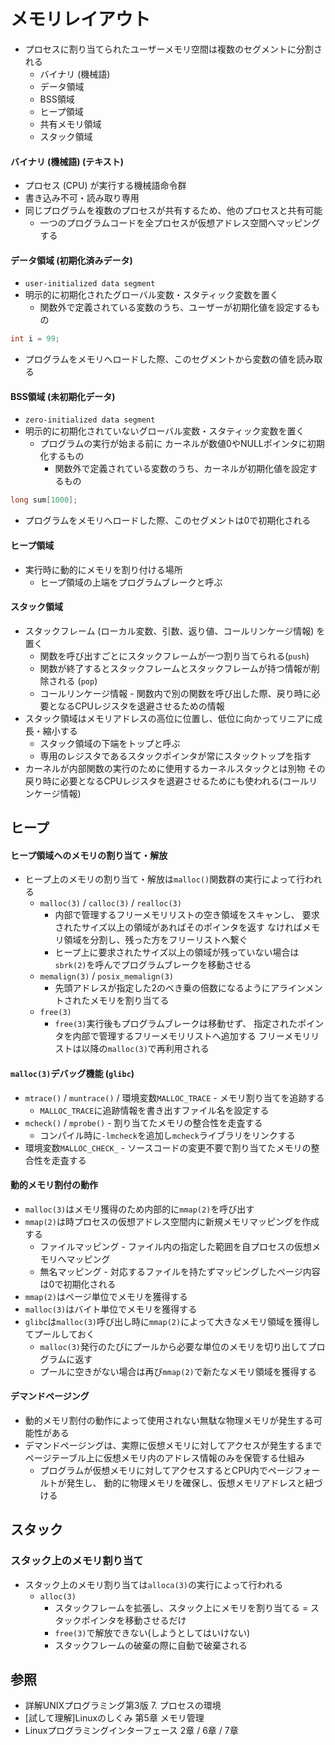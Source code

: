 # メモリレイアウト
- プロセスに割り当てられたユーザーメモリ空間は複数のセグメントに分割される
  - バイナリ (機械語)
  - データ領域
  - BSS領域
  - ヒープ領域
  - 共有メモリ領域
  - スタック領域

#### バイナリ (機械語) (テキスト)
- プロセス (CPU) が実行する機械語命令群
- 書き込み不可・読み取り専用
- 同じプログラムを複数のプロセスが共有するため、他のプロセスと共有可能
  - 一つのプログラムコードを全プロセスが仮想アドレス空間へマッピングする

#### データ領域 (初期化済みデータ)
- `user-initialized data segment`
- 明示的に初期化されたグローバル変数・スタティック変数を置く
  - 関数外で定義されている変数のうち、ユーザーが初期化値を設定するもの

```c
int i = 99;
```

- プログラムをメモリへロードした際、このセグメントから変数の値を読み取る

#### BSS領域 (未初期化データ)
- `zero-initialized data segment`
- 明示的に初期化されていないグローバル変数・スタティック変数を置く
  - プログラムの実行が始まる前に
    カーネルが数値0やNULLポインタに初期化するもの
    - 関数外で定義されている変数のうち、カーネルが初期化値を設定するもの

```c
long sum[1000];
```

- プログラムをメモリへロードした際、このセグメントは0で初期化される

#### ヒープ領域
- 実行時に動的にメモリを割り付ける場所
  - ヒープ領域の上端をプログラムブレークと呼ぶ

#### スタック領域
- スタックフレーム (ローカル変数、引数、返り値、コールリンケージ情報) を置く
  - 関数を呼び出すごとにスタックフレームが一つ割り当てられる(`push`)
  - 関数が終了するとスタックフレームとスタックフレームが持つ情報が削除される (`pop`)
  - コールリンケージ情報 - 関数内で別の関数を呼び出した際、戻り時に必要となるCPUレジスタを退避させるための情報
- スタック領域はメモリアドレスの高位に位置し、低位に向かってリニアに成長・縮小する
  - スタック領域の下端をトップと呼ぶ
  - 専用のレジスタであるスタックポインタが常にスタックトップを指す
- カーネルが内部関数の実行のために使用するカーネルスタックとは別物
  その戻り時に必要となるCPUレジスタを退避させるためにも使われる(コールリンケージ情報)

## ヒープ
#### ヒープ領域へのメモリの割り当て・解放
- ヒープ上のメモリの割り当て・解放は`malloc()`関数群の実行によって行われる
  - `malloc(3)` / `calloc(3)` / `realloc(3)`
    - 内部で管理するフリーメモリリストの空き領域をスキャンし、
      要求されたサイズ以上の領域があればそのポインタを返す
      なければメモリ領域を分割し、残った方をフリーリストへ繋ぐ
    - ヒープ上に要求されたサイズ以上の領域が残っていない場合は
      `sbrk(2)`を呼んでプログラムブレークを移動させる
  - `memalign(3)` / `posix_memalign(3)`
    - 先頭アドレスが指定した2のべき乗の倍数になるようにアラインメントされたメモリを割り当てる
  - `free(3)`
    - `free(3)`実行後もプログラムブレークは移動せず、
      指定されたポインタを内部で管理するフリーメモリリストへ追加する
      フリーメモリリストは以降の`malloc(3)`で再利用される

#### `malloc(3)`デバッグ機能 (`glibc`)
- `mtrace()` / `muntrace()` / 環境変数`MALLOC_TRACE` - メモリ割り当てを追跡する
  - `MALLOC_TRACE`に追跡情報を書き出すファイル名を設定する
- `mcheck()` / `mprobe()` - 割り当てたメモリの整合性を走査する
  - コンパイル時に`-lmcheck`を追加し`mcheck`ライブラリをリンクする
- 環境変数`MALLOC_CHECK_` - ソースコードの変更不要で割り当てたメモリの整合性を走査する

#### 動的メモリ割付の動作
- `malloc(3)`はメモリ獲得のため内部的に`mmap(2)`を呼び出す
- `mmap(2)`は時プロセスの仮想アドレス空間内に新規メモリマッピングを作成する
  - ファイルマッピング - ファイル内の指定した範囲を自プロセスの仮想メモリへマッピング
  - 無名マッピング - 対応するファイルを持たずマッピングしたページ内容は0で初期化される
- `mmap(2)`はページ単位でメモリを獲得する
- `malloc(3)`はバイト単位でメモリを獲得する
- `glibc`は`malloc(3)`呼び出し時に`mmap(2)`によって大きなメモリ領域を獲得してプールしておく
  - `malloc(3)`発行のたびにプールから必要な単位のメモリを切り出してプログラムに返す
  - プールに空きがない場合は再び`mmap(2)`で新たなメモリ領域を獲得する

#### デマンドページング
- 動的メモリ割付の動作によって使用されない無駄な物理メモリが発生する可能性がある
- デマンドページングは、実際に仮想メモリに対してアクセスが発生するまで
  ページテーブル上に仮想メモリ内のアドレス情報のみを保管する仕組み
  - プログラムが仮想メモリに対してアクセスするとCPU内でページフォールトが発生し、
    動的に物理メモリを確保し、仮想メモリアドレスと紐づける

## スタック
### スタック上のメモリ割り当て
- スタック上のメモリ割り当ては`alloca(3)`の実行によって行われる
  - `alloc(3)`
    - スタックフレームを拡張し、スタック上にメモリを割り当てる
      = スタックポインタを移動させるだけ
    - `free(3)`で解放できない(しようとしてはいけない)
    - スタックフレームの破棄の際に自動で破棄される

## 参照
- 詳解UNIXプログラミング第3版 7. プロセスの環境
- [試して理解]Linuxのしくみ 第5章 メモリ管理
- Linuxプログラミングインターフェース 2章 / 6章 / 7章
